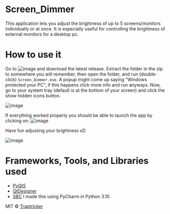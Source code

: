# Screen_Dimmer

This application lets you adjust the brightness of up to 5 screens/monitors individually or at once. It is especially useful for controlling the brightness of external monitors for a desktop pc.

# How to use it
Go to ![image](https://user-images.githubusercontent.com/85963782/149645904-cb455e0f-198f-4b4c-a82d-4f51f33781ce.png) and download the latest release. Extract the folder in the zip to somewhere you will remember, then open the folder, and run (double-click) ```Screen_Dimmer.exe```. A popup might come up saying "Windows protected your PC", if this happens click more info and run anyways. Now, go to your system tray (default is at the bottom of your screen) and click the show hidden icons button.

![image](https://user-images.githubusercontent.com/85963782/149645949-50f3904b-68a6-4ea5-bd00-8ba6fd203696.png)

If everything worked properly you should be able to launch the app by clicking on: ![image](https://user-images.githubusercontent.com/85963782/149645971-1e94e5ff-03f7-47e9-81c8-57811af18566.png)

Have fun adjusting your brightness xD

![image](https://user-images.githubusercontent.com/85963782/149646025-f0f030a1-dd6e-4e82-a0ea-cd51bafe3c80.png)

# Frameworks, Tools, and Libraries used
- [PyQt5](https://pypi.org/project/PyQt5/)
- [QtDesigner](https://www.qt.io/)
- [SBC](https://pypi.org/project/screen-brightness-control/)
I made this using PyCharm in Python 3.10

MIT © [Traptricker](https://github.com/Traptricker)
